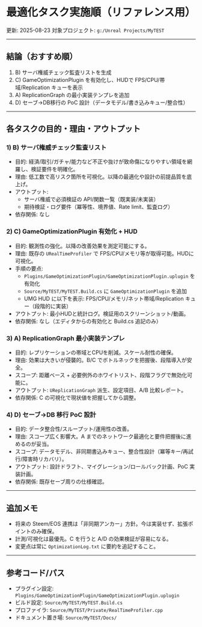 # 最適化タスク実施順（リファレンス用）

更新: 2025-08-23
対象プロジェクト: `g:/Unreal Projects/MyTEST`

---

## 結論（おすすめ順）
1. B) サーバ権威チェック監査リストを生成
2. C) GameOptimizationPlugin を有効化し、HUDで FPS/CPU/帯域/Replication キューを表示
3. A) ReplicationGraph の最小実装テンプレを追加
4. D) セーブ→DB移行の PoC 設計（データモデル/書き込みキュー/整合性）

---

## 各タスクの目的・理由・アウトプット

### 1) B) サーバ権威チェック監査リスト
- 目的: 経済/取引/ガチャ/能力など不正や抜けが致命傷になりやすい領域を網羅し、検証要件を明確化。
- 理由: 低工数で高リスク箇所を可視化。以降の最適化や設計の前提品質を底上げ。
- アウトプット:
  - サーバ権威で必須検証の API/関数一覧（既実装/未実装）
  - 期待検証・ログ要件（冪等性、境界値、Rate limit、監査ログ）
- 依存関係: なし

### 2) C) GameOptimizationPlugin 有効化 + HUD
- 目的: 観測性の強化。以降の改善効果を測定可能にする。
- 理由: 既存の `URealTimeProfiler` で FPS/CPU/メモリ等が取得可能。HUDに可視化。
- 手順の要点:
  - `Plugins/GameOptimizationPlugin/GameOptimizationPlugin.uplugin` を有効化
  - `Source/MyTEST/MyTEST.Build.cs` に `GameOptimizationPlugin` を追加
  - UMG HUD に以下を表示: FPS/CPU/メモリ/ネット帯域/Replication キュー（段階的に実装）
- アウトプット: 最小HUDと統計ログ。検証用のスクリーンショット/動画。
- 依存関係: なし（エディタからの有効化と Build.cs 追記のみ）

### 3) A) ReplicationGraph 最小実装テンプレ
- 目的: レプリケーションの帯域とCPUを削減。スケール耐性の確保。
- 理由: 効果は大きいが侵襲的。B/C でボトルネックを把握後、段階導入が安全。
- スコープ: 距離ベース + 必要例外のホワイトリスト、段階フラグで無効化可能に。
- アウトプット: `UReplicationGraph` 派生、設定項目、A/B 比較レポート。
- 依存関係: C の可視化で現状値を把握してから調整。

### 4) D) セーブ→DB 移行 PoC 設計
- 目的: データ整合性/スループット/運用性の改善。
- 理由: スコープ広く影響大。A までのネットワーク最適化と要件把握後に進めるのが妥当。
- スコープ: データモデル、非同期書込みキュー、整合性設計（冪等キー/再試行/障害時リカバリ）。
- アウトプット: 設計ドラフト、マイグレーション/ロールバック計画、PoC 実装計画。
- 依存関係: 既存セーブ周りの仕様確認。

---

## 追加メモ
- 将来の Steem/EOS 連携は「非同期アンカー」方針。今は実装せず、拡張ポイントのみ確保。
- 計測/可視化は最優先。C を行うと A/D の効果検証が容易になる。
- 変更点は常に `OptimizationLog.txt` に要約を追記すること。

---

## 参考コード/パス
- プラグイン設定: `Plugins/GameOptimizationPlugin/GameOptimizationPlugin.uplugin`
- ビルド設定: `Source/MyTEST/MyTEST.Build.cs`
- プロファイラ: `Source/MyTEST/Private/RealTimeProfiler.cpp`
- ドキュメント置き場: `Source/MyTEST/Docs/`
